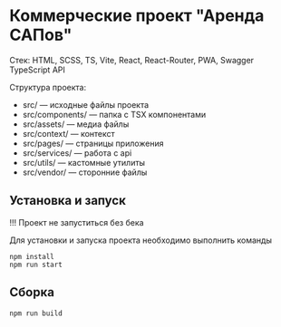 # Коммерческие проект "Аренда САПов"

Стек: HTML, SCSS, TS, Vite, React, React-Router, PWA, Swagger TypeScript API

Структура проекта:
- src/ — исходные файлы проекта
- src/components/ — папка с TSX компонентами
- src/assets/ — медиа файлы
- src/context/ — контекст
- src/pages/ — страницы приложения
- src/services/ — работа с api
- src/utils/ — кастомные утилиты
- src/vendor/ — сторонние файлы

## Установка и запуск

!!! Проект не запуститься без бека

Для установки и запуска проекта необходимо выполнить команды

```
npm install
npm run start
```

## Сборка

```
npm run build
```